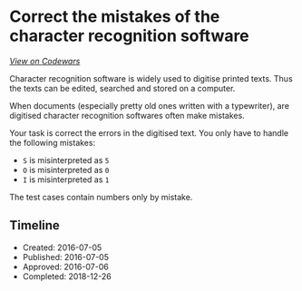 # Correct the mistakes of the character recognition software
[*View on Codewars*](https://www.codewars.com/kata/correct-the-mistakes-of-the-character-recognition-software)

Character recognition software is widely used to digitise printed texts. Thus the texts can be edited, searched and stored on a computer.

When documents (especially pretty old ones written with a typewriter), are digitised character recognition softwares often make mistakes.

Your task is correct the errors in the digitised text. You only have to handle the following mistakes:

* `S`  is misinterpreted as `5`
* `O` is misinterpreted as `0`
* `I` is misinterpreted as `1`

The test cases contain numbers only by mistake.

## Timeline
- Created: 2016-07-05
- Published: 2016-07-05
- Approved: 2016-07-06
- Completed: 2018-12-26